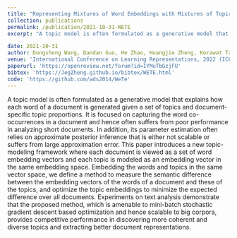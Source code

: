 ```yaml
---
title: "Representing Mixtures of Word Embeddings with Mixtures of Topic Embeddings"
collection: publications
permalink: /publication/2021-10-31-WETE
excerpt: "A topic model is often formulated as a generative model that explains how each word of a document is generated given a set of topics and document-specific topic proportions. It is focused on capturing the word co-occurrences in a document and hence often suffers from poor performance in analyzing short documents. In addition, its parameter estimation often relies on approximate posterior inference that is either not scalable or suffers from large approximation error. This paper introduces a new topic-modeling framework where each document is viewed as a set of word embedding vectors and each topic is modeled as an embedding vector in the same embedding space. Embedding the words and topics in the same vector space, we define a method to measure the semantic difference between the embedding vectors of the words of a document and these of the topics, and optimize the topic embeddings to minimize the expected difference over all documents. Experiments on text analysis demonstrate that the proposed method, which is amenable to mini-batch stochastic gradient descent based optimization and hence scalable to big corpora, provides competitive performance in discovering more coherent and diverse topics and extracting better document representations."

date: 2021-10-31
author: Dongsheng Wang, Dandan Guo, He Zhao, Huangjie Zheng, Korawat Tanwisuth, Bo Chen, Mingyuan Zhou
venue: 'International Conference on Learning Representations, 2022 (ICLR 2022)'
paperurl: 'https://openreview.net/forum?id=IYMuTbGzjFU'
bibtex: 'https://JegZheng.github.io/bibtex/WETE.html'
code: 'https://github.com/wds2014/WeTe'
---
```

A topic model is often formulated as a generative model that explains how each word of a document is generated given a set of topics and document-specific topic proportions. It is focused on capturing the word co-occurrences in a document and hence often suffers from poor performance in analyzing short documents. In addition, its parameter estimation often relies on approximate posterior inference that is either not scalable or suffers from large approximation error. This paper introduces a new topic-modeling framework where each document is viewed as a set of word embedding vectors and each topic is modeled as an embedding vector in the same embedding space. Embedding the words and topics in the same vector space, we define a method to measure the semantic difference between the embedding vectors of the words of a document and these of the topics, and optimize the topic embeddings to minimize the expected difference over all documents. Experiments on text analysis demonstrate that the proposed method, which is amenable to mini-batch stochastic gradient descent based optimization and hence scalable to big corpora, provides competitive performance in discovering more coherent and diverse topics and extracting better document representations.